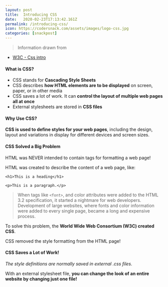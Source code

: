 ```yaml
---
layout: post
title:  Introducing CSS
date:   2020-02-23T17:13:42.161Z
permalink: /introducing-css/
icon: https://codersnack.com/assets/images/logo-css.jpg
categories: [snackpost]
---
```


> Information drawn from 
- [W3C - Css intro](https://www.w3schools.com/css/css_intro.asp)

#### What is CSS?
- CSS stands for **Cascading Style Sheets**
- CSS describes **how HTML elements are to be displayed** on screen, paper, or in other media
- CSS saves a lot of work. It can **control the layout of multiple web pages all at once**
- External stylesheets are stored in **CSS files**
  
#### Why Use CSS?
**CSS is used to define styles for your web pages**, including the design, layout and variations in display for different devices and screen sizes. 
  
#### CSS Solved a Big Problem
HTML was NEVER intended to contain tags for formatting a web page!

HTML was created to describe the content of a web page, like:

```
<h1>This is a heading</h1>

<p>This is a paragraph.</p>
```

> When tags like `<font>`, and color attributes were added to the HTML 3.2 specification, it started a nightmare for web developers. Development of large websites, where fonts and color information were added to every single page, became a long and expensive process.

To solve this problem, the **World Wide Web Consortium (W3C) created CSS**.

CSS removed the style formatting from the HTML page!
  
#### CSS Saves a Lot of Work!
*The style definitions are normally saved in external .css files*.

With an external stylesheet file, **you can change the look of an entire website by changing just one file!**

